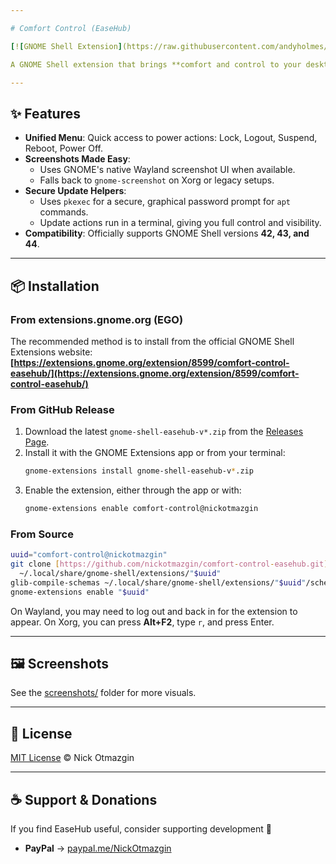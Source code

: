 ```yaml
---

# Comfort Control (EaseHub)

[![GNOME Shell Extension](https://raw.githubusercontent.com/andyholmes/gnome-shell-extensions-badge/master/get-it-on-ego.svg?sanitize=true)](https://extensions.gnome.org/extension/8599/comfort-control-easehub/)

A GNOME Shell extension that brings **comfort and control to your desktop** — quick access to system actions, screenshot helpers, and update prompts.

---
```


## ✨ Features

* **Unified Menu**: Quick access to power actions: Lock, Logout, Suspend, Reboot, Power Off.
* **Screenshots Made Easy**:
    * Uses GNOME's native Wayland screenshot UI when available.
    * Falls back to `gnome-screenshot` on Xorg or legacy setups.
* **Secure Update Helpers**:
    * Uses `pkexec` for a secure, graphical password prompt for `apt` commands.
    * Update actions run in a terminal, giving you full control and visibility.
* **Compatibility**: Officially supports GNOME Shell versions **42, 43, and 44**.

---

## 📦 Installation

### From extensions.gnome.org (EGO)

The recommended method is to install from the official GNOME Shell Extensions website:
**[https://extensions.gnome.org/extension/8599/comfort-control-easehub/](https://extensions.gnome.org/extension/8599/comfort-control-easehub/)**

### From GitHub Release

1.  Download the latest `gnome-shell-easehub-v*.zip` from the [Releases Page](https://github.com/nickotmazgin/comfort-control-easehub/releases).
2.  Install it with the GNOME Extensions app or from your terminal:
    ```bash
    gnome-extensions install gnome-shell-easehub-v*.zip
    ```
3.  Enable the extension, either through the app or with:
    ```bash
    gnome-extensions enable comfort-control@nickotmazgin
    ```

### From Source

```bash
uuid="comfort-control@nickotmazgin"
git clone [https://github.com/nickotmazgin/comfort-control-easehub.git](https://github.com/nickotmazgin/comfort-control-easehub.git) \
  ~/.local/share/gnome-shell/extensions/"$uuid"
glib-compile-schemas ~/.local/share/gnome-shell/extensions/"$uuid"/schemas
gnome-extensions enable "$uuid"
```

On Wayland, you may need to log out and back in for the extension to appear. On Xorg, you can press **Alt+F2**, type `r`, and press Enter.

-----

## 🖼 Screenshots

See the [screenshots/](https://www.google.com/search?q=screenshots/) folder for more visuals.

-----

## 📝 License

[MIT License](https://www.google.com/search?q=LICENSE) © Nick Otmazgin

-----

## ☕ Support & Donations

If you find EaseHub useful, consider supporting development 💙

  * **PayPal** → [paypal.me/NickOtmazgin](https://www.paypal.me/NickOtmazgin)

<!-- end list -->
